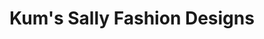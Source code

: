 ---
title: "Kum's Sally Fashion Designs"
url: /accra/kums-sally-fashion-designs/
shop: Schneiderei
---